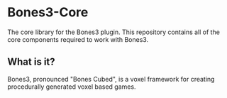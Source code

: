 # Bones3-Core

The core library for the Bones3 plugin. This repository contains all of the core components required to work with Bones3.

## What is it?

Bones3, pronounced "Bones Cubed", is a voxel framework for creating procedurally generated voxel based games.
